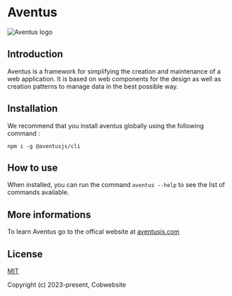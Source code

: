 # Aventus

![Aventus logo](https://aventusjs.com/img/aventus.gif "Aventus")

## Introduction

Aventus is a framework for simplifying the creation and maintenance of a web application. It is based on web components for the design as well as creation patterns to manage data in the best possible way.

## Installation

We recommend that you install aventus globally using the following command :

```
npm i -g @aventusjs/cli
```

## How to use

When installed, you can run the command `aventus --help` to see the list of commands available.

## More informations
To learn Aventus go to the offical website at [aventusjs.com](https://aventusjs.com/)

## License

[MIT](https://opensource.org/licenses/MIT)

Copyright (c) 2023-present, Cobwebsite